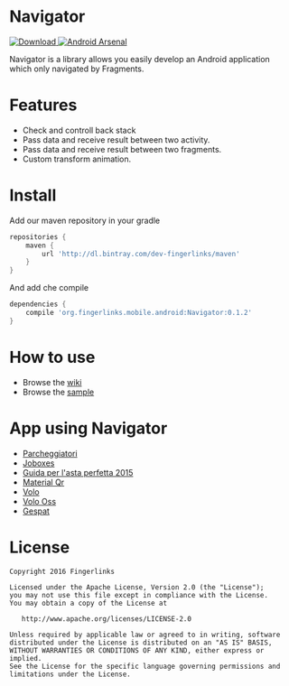 Navigator
==============

[ ![Download](https://api.bintray.com/packages/dev-fingerlinks/maven/Navigator/images/download.svg) ](https://bintray.com/dev-fingerlinks/maven/Navigator/_latestVersion) [![Android Arsenal](https://img.shields.io/badge/Android%20Arsenal-Navigator-brightgreen.svg?style=flat)](http://android-arsenal.com/details/1/3638)

Navigator is a library allows you easily develop an Android application which only navigated by Fragments.


Features
========

  * Check and controll back stack
  * Pass data and receive result between two activity.
  * Pass data and receive result between two fragments.
  * Custom transform animation.

Install
========

Add our maven repository in your gradle

```groovy
repositories {
    maven {
        url 'http://dl.bintray.com/dev-fingerlinks/maven'
    }
}
```

And add che compile

```groovy
dependencies {
    compile 'org.fingerlinks.mobile.android:Navigator:0.1.2'
}
```

How to use
========

  * Browse the [wiki](https://github.com/fingerlinks/Navigator/wiki)
  * Browse the [sample](https://github.com/fingerlinks/Navigator/tree/master/sample)

App using Navigator
=======

  * [Parcheggiatori](https://play.google.com/store/apps/details?id=org.fingerlinks.mobile.android.iparcheggiatori)
  * [Joboxes](https://play.google.com/store/apps/details?id=org.fingerlinks.mobile.android.joboxes)
  * [Guida per l'asta perfetta 2015](https://play.google.com/store/apps/details?id=it.quadronica.guida_asta_fantagazzetta)
  * [Material Qr](https://play.google.com/store/apps/details?id=qrreader.com.studios.it.qrreader)
  * [Volo](https://play.google.com/store/apps/details?id=volo.tsc.it.volo)
  * [Volo Oss](https://play.google.com/store/apps/details?id=volontario.volo.tsc.it.volontario)
  * [Gespat](https://play.google.com/store/apps/details?id=gespat.tsc.it.gespat)

License
=======

    Copyright 2016 Fingerlinks

    Licensed under the Apache License, Version 2.0 (the "License");
    you may not use this file except in compliance with the License.
    You may obtain a copy of the License at

       http://www.apache.org/licenses/LICENSE-2.0

    Unless required by applicable law or agreed to in writing, software
    distributed under the License is distributed on an "AS IS" BASIS,
    WITHOUT WARRANTIES OR CONDITIONS OF ANY KIND, either express or implied.
    See the License for the specific language governing permissions and
    limitations under the License.
